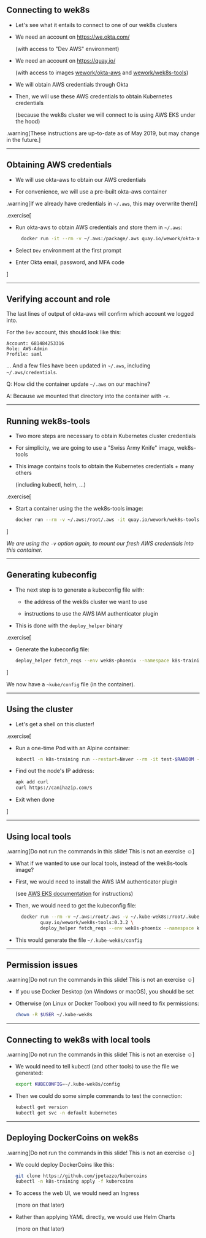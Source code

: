 ## Connecting to wek8s

- Let's see what it entails to connect to one of our wek8s clusters

- We need an account on https://we.okta.com/

  (with access to "Dev AWS" environment)

- We need an account on https://quay.io/

  (with access to images
  [wework/okta-aws](https://quay.io/repository/wework/okta-aws)
  and
  [wework/wek8s-tools](https://quay.io/repository/wework/wek8s-tools))

- We will obtain AWS credentials through Okta

- Then, we will use these AWS credentials to obtain Kubernetes credentials

  (because the wek8s cluster we will connect to is using AWS EKS under the hood)

.warning[These instructions are up-to-date as of May 2019, but may change in the future.]

---

## Obtaining AWS credentials

- We will use okta-aws to obtain our AWS credentials

- For convenience, we will use a pre-built okta-aws container

.warning[If we already have credentials in `~/.aws`, this may overwrite them!]

.exercise[

- Run okta-aws to obtain AWS credentials and store them in `~/.aws`:
  ```bash
    docker run -it --rm -v ~/.aws:/package/.aws quay.io/wework/okta-aws
  ```

- Select `Dev` environment at the first prompt

- Enter Okta email, password, and MFA code

]

---

## Verifying account and role

The last lines of output of okta-aws will confirm which account we logged into.

For the `Dev` account, this should look like this:

```
Account: 681484253316
Role: AWS-Admin
Profile: saml
```

... And a few files have been updated in `~/.aws`, including `~/.aws/credentials`.

Q: How did the container update `~/.aws` on our machine?

A: Because we mounted that directory into the container with `-v`.

---

## Running wek8s-tools

- Two more steps are necessary to obtain Kubernetes cluster credentials

- For simplicity, we are going to use a "Swiss Army Knife" image, wek8s-tools

- This image contains tools to obtain the Kubernetes credentials + many others

  (including kubectl, helm, ...)

.exercise[

- Start a container using the the wek8s-tools image:
  ```bash
  docker run --rm -v ~/.aws:/root/.aws -it quay.io/wework/wek8s-tools:0.3.2 sh
  ```

]

*We are using the `-v` option again, to mount our fresh AWS credentials into this container.*

---

## Generating kubeconfig

- The next step is to generate a kubeconfig file with:

  - the address of the wek8s cluster we want to use

  - instructions to use the AWS IAM authenticator plugin

- This is done with the `deploy_helper` binary

.exercise[

- Generate the kubeconfig file:
  ```bash
  deploy_helper fetch_reqs --env wek8s-phoenix --namespace k8s-training
  ```

]

We now have a `~kube/config` file (in the container).

---

## Using the cluster

- Let's get a shell on this cluster!

.exercise[

- Run a one-time Pod with an Alpine container:
  ```bash
  kubectl -n k8s-training run --restart=Never --rm -it test-$RANDOM --image=alpine
  ```

- Find out the node's IP address:
  ```bash
  apk add curl
  curl https://canihazip.com/s
  ```

- Exit when done

]

---

## Using local tools

.warning[Do not run the commands in this slide! This is not an exercise ☺]

- What if we wanted to use our local tools, instead of the wek8s-tools image?

- First, we would need to install the AWS IAM authenticator plugin

  (see [AWS EKS documentation](https://docs.aws.amazon.com/eks/latest/userguide/install-aws-iam-authenticator.html) for instructions)

- Then, we would need to get the kubeconfig file:
  ```bash
    docker run --rm -v ~/.aws:/root/.aws -v ~/.kube-wek8s:/root/.kube \
           quay.io/wework/wek8s-tools:0.3.2 \
           deploy_helper fetch_reqs --env wek8s-phoenix --namespace k8s-training
  ```

- This would generate the file `~/.kube-wek8s/config`

---

## Permission issues

.warning[Do not run the commands in this slide! This is not an exercise ☺]

- If you use Docker Desktop (on Windows or macOS), you should be set

- Otherwise (on Linux or Docker Toolbox) you will need to fix permissions:
  ```bash
  chown -R $USER ~/.kube-wek8s
  ```

---

## Connecting to wek8s with local tools

.warning[Do not run the commands in this slide! This is not an exercise ☺]

- We would need to tell kubectl (and other tools) to use the file we generated:
  ```bash
  export KUBECONFIG=~/.kube-wek8s/config
  ```

- Then we could do some simple commands to test the connection:
  ```bash
  kubectl get version
  kubectl get svc -n default kubernetes
  ```

---

## Deploying DockerCoins on wek8s

.warning[Do not run the commands in this slide! This is not an exercise ☺]

- We could deploy DockerCoins like this:
  ```bash
  git clone https://github.com/jpetazzo/kubercoins
  kubectl -n k8s-training apply -f kubercoins
  ```

- To access the web UI, we would need an Ingress

  (more on that later)

- Rather than applying YAML directly, we would use Helm Charts

  (more on that later)
